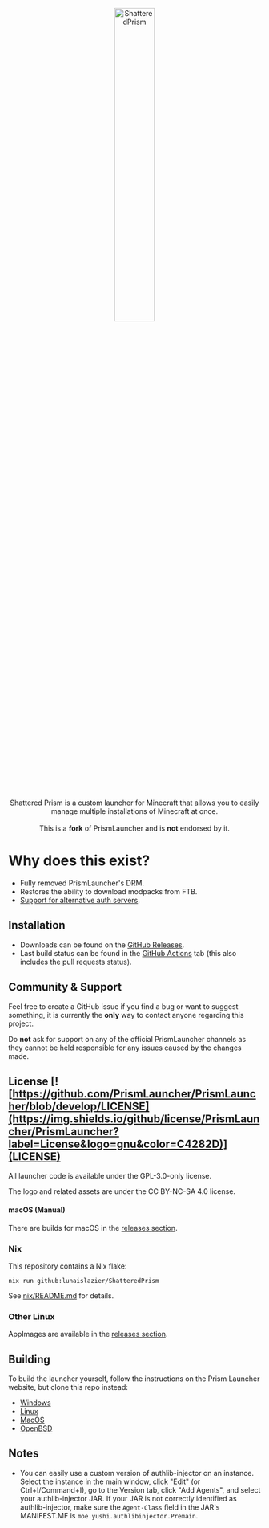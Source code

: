 <p align="center">
<picture>
  <source media="(prefers-color-scheme: dark)" srcset="/program_info/shatteredprism-header.svg">
  <source media="(prefers-color-scheme: light)" srcset="/program_info/shatteredprism-header.svg">
  <img alt="ShatteredPrism" src="/program_info/shatteredprism-header.svg" width="40%">
</picture>
</p>

<p align="center">
  Shattered Prism is a custom launcher for Minecraft that allows you to easily manage multiple installations of Minecraft at once.<br />
  <br />This is a <b>fork</b> of PrismLauncher and is <b>not</b> endorsed by it.
</p>

# Why does this exist?

- Fully removed PrismLauncher's DRM.
- Restores the ability to download modpacks from FTB.
- [Support for alternative auth servers](doc/alternative-auth-servers.md).


## Installation

- Downloads can be found on the [GitHub Releases](https://github.com/LunaisLazier/ShatteredPrism/releases).
- Last build status can be found in the [GitHub Actions](https://github.com/LunaisLazier/ShatteredPrism/actions) tab (this also includes the pull requests status).

## Community & Support

Feel free to create a GitHub issue if you find a bug or want to suggest something, it is currently the **only** way to contact anyone regarding this project.

Do **not** ask for support on any of the official PrismLauncher channels as they cannot be held responsible for any issues caused by the changes made.


## License [![https://github.com/PrismLauncher/PrismLauncher/blob/develop/LICENSE](https://img.shields.io/github/license/PrismLauncher/PrismLauncher?label=License&logo=gnu&color=C4282D)](LICENSE)

All launcher code is available under the GPL-3.0-only license.

The logo and related assets are under the CC BY-NC-SA 4.0 license.

#### macOS (Manual)

There are builds for macOS in the [releases section](https://github.com/lunaislazier/ShatteredPrism/releases/latest).

### Nix

This repository contains a Nix flake:

```Shell
nix run github:lunaislazier/ShatteredPrism
```

See [nix/README.md](nix/README.md) for details.

### Other Linux

AppImages are available in the [releases section](https://github.com/lunaislazier/ShatteredPrism/releases/latest).

## Building

To build the launcher yourself, follow the instructions on the Prism Launcher website, but clone this repo instead:

- [Windows](https://prismlauncher.org/wiki/development/build-instructions/windows/)
- [Linux](https://prismlauncher.org/wiki/development/build-instructions/linux/)
- [MacOS](https://prismlauncher.org/wiki/development/build-instructions/macos/)
- [OpenBSD](https://prismlauncher.org/wiki/development/build-instructions/openbsd/)

## Notes

- You can easily use a custom version of authlib-injector on an instance. Select the instance in the main window, click "Edit" (or Ctrl+I/Command+I), go to the Version tab, click "Add Agents", and select your authlib-injector JAR. If your JAR is not correctly identified as authlib-injector, make sure the `Agent-Class` field in the JAR's MANIFEST.MF is `moe.yushi.authlibinjector.Premain`.
